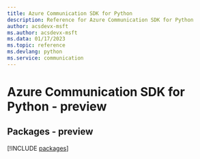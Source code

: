 ```yaml
---
title: Azure Communication SDK for Python
description: Reference for Azure Communication SDK for Python
author: acsdevx-msft
ms.author: acsdevx-msft
ms.data: 01/17/2023
ms.topic: reference
ms.devlang: python
ms.service: communication
---
```

# Azure Communication SDK for Python - preview
## Packages - preview
[!INCLUDE [packages](communication-index.md)]